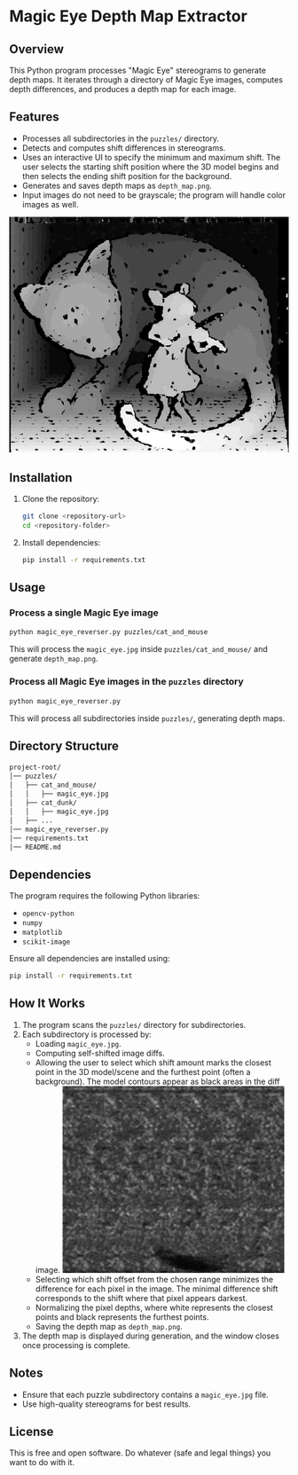 # Magic Eye Depth Map Extractor

## Overview
This Python program processes "Magic Eye" stereograms to generate depth maps. It iterates through a directory of Magic Eye images, computes depth differences, and produces a depth map for each image.

## Features
- Processes all subdirectories in the `puzzles/` directory.
- Detects and computes shift differences in stereograms.
- Uses an interactive UI to specify the minimum and maximum shift. The user selects the starting shift position where the 3D model begins and then selects the ending shift position for the background.
- Generates and saves depth maps as `depth_map.png`.
- Input images do not need to be grayscale; the program will handle color images as well.

![3D Apple Grayscale Depth Map](./puzzles/cat_and_mouse/depth_map.png)

## Installation

1. Clone the repository:
   ```sh
   git clone <repository-url>
   cd <repository-folder>
   ```

2. Install dependencies:
   ```sh
   pip install -r requirements.txt
   ```

## Usage

### Process a single Magic Eye image
```sh
python magic_eye_reverser.py puzzles/cat_and_mouse
```
This will process the `magic_eye.jpg` inside `puzzles/cat_and_mouse/` and generate `depth_map.png`.

### Process all Magic Eye images in the `puzzles` directory
```sh
python magic_eye_reverser.py
```
This will process all subdirectories inside `puzzles/`, generating depth maps.

## Directory Structure
```
project-root/
│── puzzles/
│   ├── cat_and_mouse/
│   │   ├── magic_eye.jpg
│   ├── cat_dunk/
│   │   ├── magic_eye.jpg
│   ├── ...
│── magic_eye_reverser.py
│── requirements.txt
│── README.md
```

## Dependencies
The program requires the following Python libraries:
- `opencv-python`
- `numpy`
- `matplotlib`
- `scikit-image`

Ensure all dependencies are installed using:
```sh
pip install -r requirements.txt
```

## How It Works

1. The program scans the `puzzles/` directory for subdirectories.
2. Each subdirectory is processed by:
   - Loading `magic_eye.jpg`.
   - Computing self-shifted image diffs.
   - Allowing the user to select which shift amount marks the closest point in the 3D model/scene and the furthest point (often a background). The model contours appear as black areas in the diff image.
     ![Animaed GIF of shift selection process](./puzzles/cat_and_mouse/scrub.gif)
   - Selecting which shift offset from the chosen range minimizes the difference for each pixel in the image. The minimal difference shift corresponds to the shift where that pixel appears darkest.
   - Normalizing the pixel depths, where white represents the closest points and black represents the furthest points.
   - Saving the depth map as `depth_map.png`.
3. The depth map is displayed during generation, and the window closes once processing is complete.

## Notes

- Ensure that each puzzle subdirectory contains a `magic_eye.jpg` file.
- Use high-quality stereograms for best results.

## License

This is free and open software. Do whatever (safe and legal things) you want to do with it.
